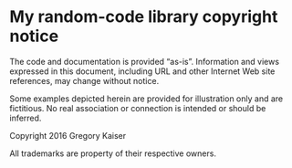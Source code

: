 # My random-code library copyright notice

The code and documentation is provided “as-is”. Information and views expressed in this document, including URL and other Internet Web site references, may change without notice.  

Some examples depicted herein are provided for illustration only and are fictitious.  No real association or connection is intended or should be inferred. 

Copyright 2016 Gregory Kaiser

All trademarks are property of their respective owners.
